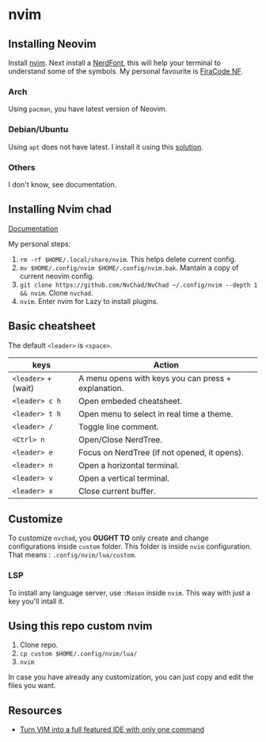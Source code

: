 # nvim

## Installing Neovim

Install [nvim](https://github.com/neovim/neovim/wiki/Installing-Neovim). Next install a [NerdFont](https://www.nerdfonts.com/), this will help your terminal to understand some of the symbols. My personal favourite is [FiraCode NF](https://github.com/ryanoasis/nerd-fonts/releases/download/v3.0.0/FiraCode.zip).

### Arch

Using `pacman`, you have latest version of Neovim.

### Debian/Ubuntu

Using `apt` does not have latest. I install it using this [solution](https://askubuntu.com/questions/430008/how-to-install-neovim-on-ubuntu).

### Others

I don't know, see documentation.

## Installing Nvim chad

[Documentation](https://nvchad.com/docs/quickstart/install)

My personal steps:

1. `rm -rf $HOME/.local/share/nvim`. This helps delete current config.
2. `mv $HOME/.config/nvim $HOME/.config/nvim.bak`. Mantain a copy of current neovim config.
3. `git clone https://github.com/NvChad/NvChad ~/.config/nvim --depth 1 && nvim`. Clone `nvchad`.
4. `nvim`. Enter nvim for Lazy to install plugins.

## Basic cheatsheet

The default `<leader>` is `<space>`.

| keys | Action |
|--------------- | --------------- |
| `<leader>` + (wait) | A menu opens with keys you can press + explanation. |
| `<leader> c h` | Open embeded cheatsheet. |
| `<leader> t h` | Open menu to select in real time a theme. |
| `<leader> /` | Toggle line comment. |
| `<Ctrl> n`   | Open/Close NerdTree. |
| `<leader> e` | Focus on NerdTree (if not opened, it opens). |
| `<leader> n` | Open a horizontal terminal. |
| `<leader> v` | Open a vertical terminal. |
| `<leader> x` | Close current buffer. |

## Customize

To customize `nvchad`, you **OUGHT TO** only create and change configurations inside `custom` folder. This folder is inside `nvim` configuration. That means : `.config/nvim/lua/custom`.

### LSP

To install any language server, use `:Mason` inside `nvim`. This way with just a key you'll intall it.

## Using this repo custom nvim

1. Clone repo.
2. `cp custom $HOME/.config/nvim/lua/`
3. `nvim`

In case you have already any customization, you can just copy and edit the files you want.

## Resources

- [Turn VIM into a full featured IDE with only one command](https://www.youtube.com/watch?v=Mtgo-nP_r8Y)
